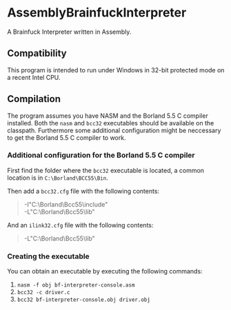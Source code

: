 # AssemblyBrainfuckInterpreter
A Brainfuck Interpreter written in Assembly.

## Compatibility

This program is intended to run under Windows in 32-bit protected mode on a recent Intel CPU.

## Compilation

The program assumes you have NASM and the Borland 5.5 C compiler installed. Both the `nasm` and `bcc32` executables should be available on the classpath. Furthermore some additional configuration might be neccessary to get the Borland 5.5 C compiler to work.

### Additional configuration for the Borland 5.5 C compiler

First find the folder where the `bcc32` executable is located, a common location is in `C:\Borland\BCC55\Bin`.

Then add a `bcc32.cfg` file with the following contents:

> -I"C:\Borland\Bcc55\include"  
> -L"C:\Borland\Bcc55\lib"

And an `ilink32.cfg` file with the following contents:

> -L"C:\Borland\Bcc55\lib"

### Creating the executable

You can obtain an executable by executing the following commands:

1. `nasm -f obj bf-interpreter-console.asm`
2. `bcc32 -c driver.c`
3. `bcc32 bf-interpreter-console.obj driver.obj`